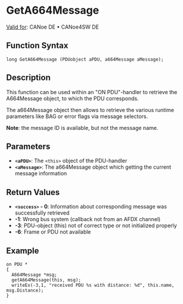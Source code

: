 # GetA664Message

[Valid for](../../../Shared/FeatureAvailability.md):  CANoe DE • CANoe4SW DE

## Function Syntax

```plaintext
long GetA664Message (PDUobject aPDU, a664Message aMessage);
```

## Description

This function can be used within an "ON PDU"-handler to retrieve the A664Message object, to which the PDU corresponds.

The a664Message object then allows to retrieve the various runtime parameters like BAG or error flags via message selectors.

**Note**: the message ID is available, but not the message name.

## Parameters

- **`<aPDU>`**: The `<this>` object of the PDU-handler
- **`<aMessage>`**: The a664Message object which getting the current message information

## Return Values

- **`<success>` - 0**: Information about corresponding message was successfully retrieved
- **-1**: Wrong bus system (callback not from an AFDX channel)
- **-3**: PDU-object (this) not of correct type or not initialized properly
- **-6**: Frame or PDU not available

## Example

```plaintext
on PDU *
{
  A664Message *msg;
  getA664Message(this, msg);
  writeEx(-3,1, "received PDU %s with distance: %d", this.name, msg.Distance);
}
```
